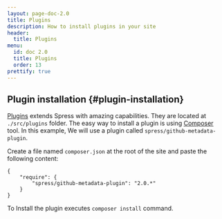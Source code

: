 ```yaml
---
layout: page-doc-2.0
title: Plugins
description: How to install plugins in your site
header:
  title: Plugins
menu:
  id: doc 2.0
  title: Plugins
  order: 13
prettify: true
---
```

## Plugin installation {#plugin-installation}

[Plugins](/add-ons) extends Spress with amazing capabilities. They are located at `./src/plugins` folder.
The easy way to install a plugin is using [Composer](https://getcomposer.org/) tool. In this example,
We will use a plugin called `spress/github-metadata-plugin`.

Create a file named `composer.json` at the root of the site and paste the following content:

```
{
    "require": {
        "spress/github-metadata-plugin": "2.0.*"
    }
}
```
To Install the plugin executes `composer install` command.
